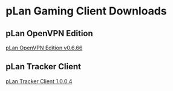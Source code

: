 # pLan Gaming Client Downloads #

## pLan OpenVPN Edition ##

[pLan OpenVPN Edition v0.6.66 ](https://docs.google.com/file/d/0B981nG4OIUoDUUlpVFFOMVRuZ2c/edit)

## pLan Tracker Client ##

[pLan Tracker Client 1.0.0.4  ](http://plangc.googlecode.com/files/pLan.exe)
